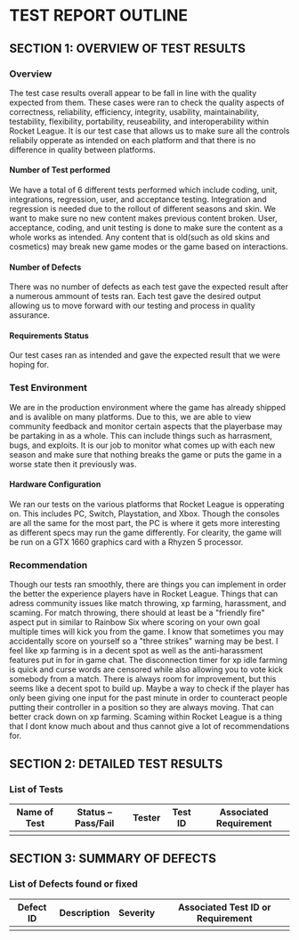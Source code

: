 # TEST REPORT OUTLINE

## SECTION 1: OVERVIEW OF TEST RESULTS

### Overview

The test case results overall appear to be fall in line with the quality expected from them. These cases were ran to check the quality aspects of correctness, reliability, efficiency, integrity, usability, maintainability, testability, flexibility, portability, reuseability, and interoperability within Rocket League. 
It is our test case  that allows us to make sure all the controls reliabily opperate as intended on each platform and that there is no difference in quality between platforms. 

#### Number of Test performed
We have a total of 6 different tests performed which include coding, unit, integrations, regression, user, and acceptance testing. Integration and regression is needed due to the rollout of different seasons and skin. We want to make sure no new content makes previous content broken. User, acceptance, coding, and unit testing is done to make sure the content as a whole works as intended. Any content that is old(such as old skins and cosmetics) may break new game modes or the game based on interactions. 


#### Number of Defects

There was no number of defects as each test gave the expected result after a numerous ammount of tests ran. Each test gave the desired output allowing us to move forward with our testing and process in quality assurance. 

#### Requirements Status

Our test cases ran as intended and gave the expected result that we were hoping for. 

### Test Environment

We are in the production environment where the game has already shipped and is avalible on many platforms. Due to this, we are able to view community feedback and monitor certain aspects that the playerbase may be partaking in as a whole. This can include things such as harrasment, bugs, and exploits. It is our job to monitor what comes up with each new season and make sure that nothing breaks the game or puts the game in a worse state then it previously was. 

#### Hardware Configuration

We ran our tests on the various platforms that Rocket League is opperating on. This includes PC, Switch, Playstation, and Xbox. Though the consoles are all the same for the most part, the PC is where it gets more interesting as different specs may run the game differently. For clearity, the game will be run on a GTX 1660 graphics card with a Rhyzen 5 processor. 

### Recommendation

Though our tests ran smoothly, there are things you can implement in order the better the experience players have in Rocket League. Things that can adress community issues like match throwing, xp farming, harassment, and scaming. For match throwing, there should at least be a "friendly fire" aspect put in similar to Rainbow Six where scoring on your own goal multiple times will kick you from the game. I know that sometimes you may accidentally score on yourself so a "three strikes" warning may be best. I feel like xp farming is in a decent spot as well as the anti-harassment features put in for in game chat. The disconnection timer for xp idle farming is quick and curse words are censored while also allowing you to vote kick somebody from a match. There is always room for improvement, but this seems like a decent spot to build up. Maybe a way to check if the player has only been giving one input for the past minute in order to counteract people putting their controller in a position so they are always moving. That can better crack down on xp farming. Scaming within Rocket League is a thing that I dont know much about and thus cannot give a lot of recommendations for.


## SECTION 2: DETAILED TEST RESULTS

### List of Tests

| Name of Test | Status – Pass/Fail | Tester | Test ID | Associated Requirement |
|---|---|---|---|---|
| | | | | |

## SECTION 3: SUMMARY OF DEFECTS

### List of Defects found or fixed

| Defect ID | Description | Severity | Associated Test ID or Requirement |
|---|---|---|---|
| | | | |
